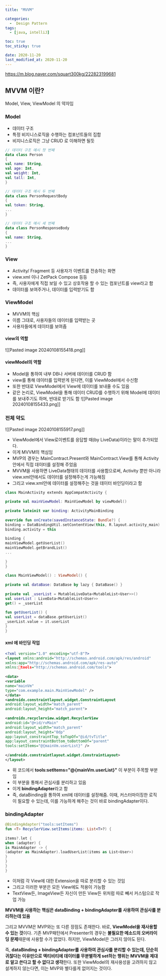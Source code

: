 ```yaml
---
title: "MVVM" 

categories:
  -  Design Pattern
tags:
  - [java, intelliJ]

toc: true
toc_sticky: true

date: 2020-11-20
last_modified_at: 2020-11-20
---
```




https://m.blog.naver.com/squart300kg/222823199681

## MVVM 이란?

Model, View, ViewModel 의 약자임

### Model
- 데이터 구조
- 특정 비지니스로직을 수행하는 컴포넌트들의 집합
- 비지니스로직은 그냥 CRUD 로 이해하면 될듯

``` kotlin
// 데이터 구조 예시 첫 번째 
data class Person 
{ 
val name: String,
val age: Int,
val weight: Int,
val tall: Int, 
} 

// 데이터 구조 예시 두 번째 
data class PersonRequestBody 
{ 
val token: String,
...
} 

// 데이터 구조 예시 세 번째 
data class PersonResponseBody 
{ 
val name: String, 
... 
}

```

### View
- Activity/ Fragment 등 사용자가 이벤트를 전송하는 화면
- view.xml 이나 ZetPack Compose 등등
- 즉, 사용자에게 직접 보일 수 있고 상호작용 할 수 있는 컴포넌트를 view라고 함
- 데이터를 보여주거나, 데이터를 입력받기도 함

### ViewModel
- MVVM의 핵심
- 이름 그대로, 사용자들의 데이터를 입력받는 곳
- 사용자들에게 데이터를 보여줌

#### view의 역할
![[Pasted image 20240108155418.png]]

#### viewModel의 역할
- Model을 통하여 내부 DB나 서버에 데이터를 CRUD 함
- view를 통해 데이터를 입력받게 된다면, 이를 ViewModel에서 수신함
- 또한 반대로 ViewModel에서 View에 데이터를 보내줄 수도 있음
- 같은 논리로, ViewModel을 통해 데이터 CRUD를 수행하기 위해 Model에 데이터를 보내주기도 하며, 반대로 받기도 함
![[Pasted image 20240108155433.png]]

### 전체 약도

![[Pasted image 20240108155917.png]]

- ViewModel에서 View로이벤트를 응답할 때(by LiveData)이라는 말이 추가되었다.
- 이게 MVVM의 핵심임
- MVP의 경우는 MainContract.Present와 MainContract.View를 통해 Activity안에서 직접 데이터를 설정해 주었음
- MVVM을 사용하면 LiveData형태의 데이터를 사용함으로써, Activity 뿐만 아니라 view.xml안에서도 데이터를 설정해주는게 가능해짐
- 그리고 view.xml안에 데이터를 설정해주는 것을 데이터 바인딩이라고 함

``` kotlin
class MainActivity extends AppCompatActivity {  
  
private val mainViewModel: MainViewModel by viewModel()  
  
private lateinit var binding: ActivityMainBinding  
  
override fun onCreate(savedInstanceState: Bundle?) {  
binding = DataBindingUtil.setContentView(this, R.layout.activity_main)  
binding.activity = this  
  
binding {  
mainViewModel.getUserList()  
mainViewModel.getBrandList()  
...  
  
}  
}  
  
class MainViewModel() : ViewModel() {  
  
private val dataBase: DataBase by lazy { DataBase() }  
  
private val _userList = MutableLiveData<MutableList<User>>()  
val userList : LiveData<MutableList<User>>  
get() = _userList  
  
fun getUserList() {  
val userList = dataBase.getUserList()  
_userList.value = it.userList  
}  
}
```

#### xml 에 바인딩 작업

```xml
<?xml version="1.0" encoding="utf-8"?>  
<layout xmlns:android="http://schemas.android.com/apk/res/android"  
xmlns:app="http://schemas.android.com/apk/res-auto"  
xmlns:tools="http://schemas.android.com/tools">  
  
<data>  
<variable  
name="mainVm"  
type="com.example.main.MainViewModel" />  
</data>  
<androidx.constraintlayout.widget.ConstraintLayout  
android:layout_width="match_parent"  
android:layout_height="match_parent">  
  
<androidx.recyclerview.widget.RecyclerView  
android:id="@+id/rvMain"  
android:layout_width="match_parent"  
android:layout_height="0dp"  
app:layout_constraintTop_toTopOf="@id/tvTitle"  
app:layout_constraintBottom_toBottomOf="parent"  
tools:setItems="@{mainVm.userList}" />  
  
</androidx.constraintlayout.widget.ConstraintLayout>  
</layout>
```

- 위 코드에서 **tools:setItems="@{mainVm.userList}"** 이 부분이 주목할 부분임
- 이 부분을 통해서 관심사를 분리하고 있음
- 이게 **bindingAdapter**라고 함
- 즉, dataBinding을 통하여 xml에 데이터를 설정해줌. 이때, 커스터마이징한 로직이 필요할 수 있는데, 이를 가능하게 해주는 것이 바로 bindingAdapter이다.


### bindingAdapter
```kotlin
@BindingAdapter("tools:setItems")  
fun <T> RecyclerView.setItems(items: List<T>?) {  
  
items?.let {  
when (adapter) {  
is MainAdapter -> {  
(adapter as MainAdapter).loadUserList(items as List<User>)  
}  
}  
}  
}
```

- 이처럼 각 View에 대한 Extension을 따로 분리할 수 있는 것임
- 그리고 이러한 부분은 모든 View에도 적용이 가능함
- TextView든, ImageView든 자신이 만든 View든 위처럼 따로 빼서 커스텀으로 작업 가능

**MVVM을 사용하는 핵심은 dataBinding + bindingAdapter를 사용하여 관심사를 분리하는데 있음**

그리고 MVVM은 MVP와는 또 다른 장점도 존재한다. 바로, **ViewModel을 재사용할 수 있는 것**이다. 기존 MVP패턴에서 Presenter의 경우는 **불필요한 메소드의 오버라이딩 문제**때문에 사용할 수가 없었다. 하지만, ViewModel은 그러지 않아도 된다.

즉, **dataBinding + bindingAdapter를 사용하여 관심사를 분리할 수 있는데, 단순히 귀찮다는 이유만으로 액티비티에 데이터를 무분별하게 set하는 행위는 MVVM을 제대로 알고 쓴다고 할 수 없다고 생각**한다. 또한 ViewModel의 재사용성을 고려하지 않고 설계하지 않는다면, 이는 MVP와 별다를게 없어지는 것이다.